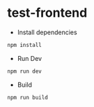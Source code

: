 # test-frontend

* Install dependencies
```js
npm install
```

* Run Dev
```js
npm run dev
```

* Build
```js
npm run build
```
